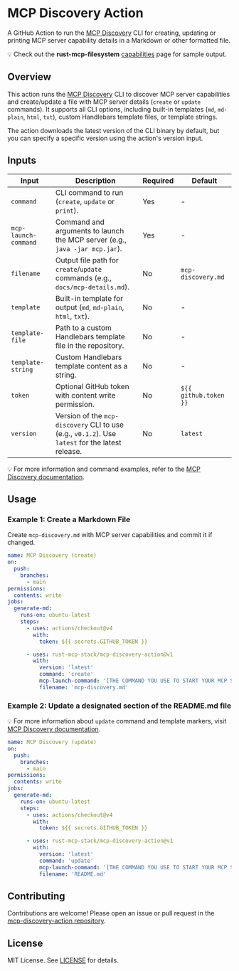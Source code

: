 # MCP Discovery Action

A GitHub Action to run the [MCP Discovery](https://github.com/rust-mcp-stack/mcp-discovery) CLI for creating, updating or printing MCP server capability details in a Markdown or other formatted file.

💡 Check out the **rust-mcp-filesystem** [capabilities](https://rust-mcp-stack.github.io/rust-mcp-filesystem/#/capabilities) page for sample output.

## Overview

This action runs the [MCP Discovery](https://github.com/rust-mcp-stack/mcp-discovery) CLI to discover MCP server capabilities and create/update a file with MCP server details (`create` or `update` commands). It supports all CLI options, including built-in templates (`md`, `md-plain`, `html`, `txt`), custom Handlebars template files, or template strings.

The action downloads the latest version of the CLI binary by default, but you can specify a specific version using the action's version input.

## Inputs

| Input                | Description                                                                                      | Required | Default               |
| --- | --- | --- | --- |
| `command`            | CLI command to run (`create`, `update` or `print`).                                              | Yes      | -                     |
| `mcp-launch-command` | Command and arguments to launch the MCP server (e.g., `java -jar mcp.jar`).                      | Yes      | -                     |
| `filename`           | Output file path for `create`/`update` commands (e.g., `docs/mcp-details.md`).                   | No       | `mcp-discovery.md`    |
| `template`           | Built-in template for output (`md`, `md-plain`, `html`, `txt`).                                  | No       | -                     |
| `template-file`      | Path to a custom Handlebars template file in the repository.                                     | No       | -                     |
| `template-string`    | Custom Handlebars template content as a string.                                                  | No       | -                     |
| `token`              | Optional GitHub token with content write permission.                                             | No       | `${{ github.token }}` |
| `version`            | Version of the `mcp-discovery` CLI to use (e.g., `v0.1.2`). Use `latest` for the latest release. | No       | `latest`              |

💡 For more information and command examples, refer to the [MCP Discovery documentation](https://rust-mcp-stack.github.io/mcp-discovery).

## Usage

### Example 1: Create a Markdown File

Create `mcp-discovery.md` with MCP server capabilities and commit it if changed.

```yaml
name: MCP Discovery (create)
on:
  push:
    branches:
      - main
permissions:
  contents: write
jobs:
  generate-md:
    runs-on: ubuntu-latest
    steps:
      - uses: actions/checkout@v4
        with:
          token: ${{ secrets.GITHUB_TOKEN }}

      - uses: rust-mcp-stack/mcp-discovery-action@v1
        with:
          version: 'latest'
          command: 'create'
          mcp-launch-command: '[THE COMMAND YOU USE TO START YOUR MCP SERVER]'
          filename: 'mcp-discovery.md'
```

### Example 2: Update a designated section of the README.md file

💡 For more information about `update` command and template markers, visit [MCP Discovery documentation](https://rust-mcp-stack.github.io/mcp-discovery/#/guide/mcp-discovery-markers).

```yaml
name: MCP Discovery (update)
on:
  push:
    branches:
      - main
permissions:
  contents: write
jobs:
  generate-md:
    runs-on: ubuntu-latest
    steps:
      - uses: actions/checkout@v4
        with:
          token: ${{ secrets.GITHUB_TOKEN }}

      - uses: rust-mcp-stack/mcp-discovery-action@v1
        with:
          version: 'latest'
          command: 'update'
          mcp-launch-command: '[THE COMMAND YOU USE TO START YOUR MCP SERVER]'
          filename: 'README.md'
```

## Contributing

Contributions are welcome! Please open an issue or pull request in the [mcp-discovery-action repository](https://github.com/rust-mcp-stack/mcp-discovery).

## License

MIT License. See [LICENSE](LICENSE) for details.
